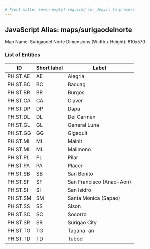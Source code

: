 ```yaml
---
# Front matter (even empty) required for Jekyll to process
---
```


## JavaScript Alias: maps/surigaodelnorte

Map Name: Surigaodel Norte
Dimensions (Width x Height): 610x570





### List of Entities

ID | Short label | Label
---|---|---|
PH.ST.AE | AE | Alegria
PH.ST.BC | BC | Bacuag
PH.ST.BR | BR | Burgos
PH.ST.CA | CA | Claver
PH.ST.DP | DP | Dapa
PH.ST.DL | DL | Del Carmen
PH.ST.GL | GL | General Luna
PH.ST.GG | GG | Gigaquit
PH.ST.MI | MI | Mainit
PH.ST.ML | ML | Malimono
PH.ST.PL | PL | Pilar
PH.ST.PA | PA | Placer
PH.ST.SB | SB | San Benito
PH.ST.SF | SF | San Francisco (Anao-Aon)
PH.ST.SI | SI | San Isidro
PH.ST.SM | SM | Santa Monica (Sapao)
PH.ST.SS | SS | Sison
PH.ST.SC | SC | Socorro
PH.ST.SR | SR | Surigao City
PH.ST.TG | TG | Tagana-an
PH.ST.TD | TD | Tubod